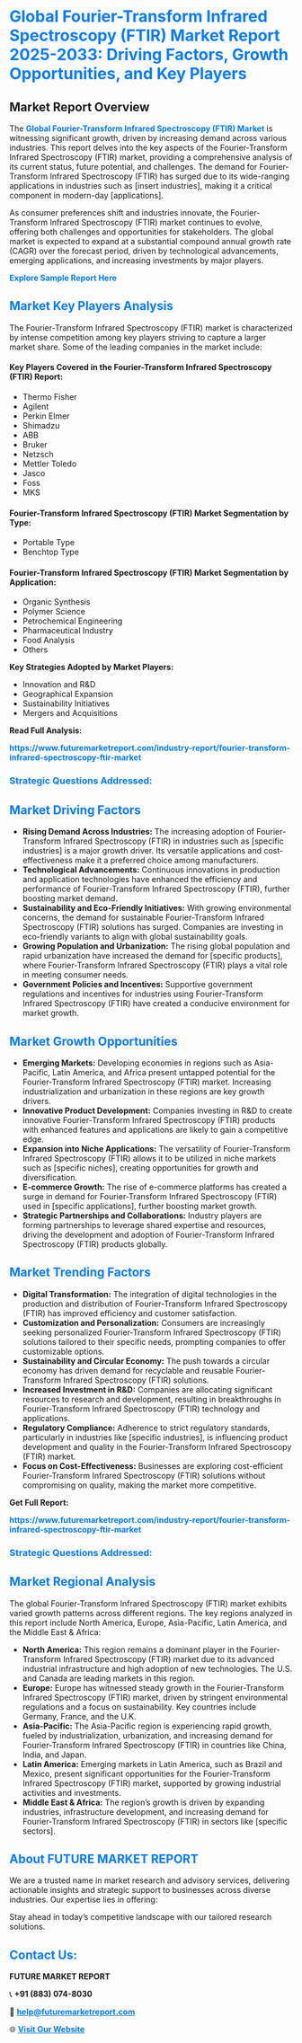 <h1 style="color: #007BFF;">Global Fourier-Transform Infrared Spectroscopy (FTIR) Market Report 2025-2033: Driving Factors, Growth Opportunities, and Key Players</h1>

<section id="overview">
<h2>Market Report Overview</h2>
<p>The <a href="https://www.futuremarketreport.com/industry-report/fourier-transform-infrared-spectroscopy-ftir-market" style="color: #007BFF; text-decoration: none;"><strong>Global Fourier-Transform Infrared Spectroscopy (FTIR) Market</strong></a> is witnessing significant growth, driven by increasing demand across various industries. This report delves into the key aspects of the Fourier-Transform Infrared Spectroscopy (FTIR) market, providing a comprehensive analysis of its current status, future potential, and challenges. The demand for Fourier-Transform Infrared Spectroscopy (FTIR) has surged due to its wide-ranging applications in industries such as [insert industries], making it a critical component in modern-day [applications].</p>
<p>As consumer preferences shift and industries innovate, the Fourier-Transform Infrared Spectroscopy (FTIR) market continues to evolve, offering both challenges and opportunities for stakeholders. The global market is expected to expand at a substantial compound annual growth rate (CAGR) over the forecast period, driven by technological advancements, emerging applications, and increasing investments by major players.</p>
</section>

<section id="overview">
<p><a href="https://www.futuremarketreport.com/request-sample/reportId=33145" style="color: #007BFF; text-decoration: none;"><strong>Explore Sample Report Here</strong></a></p>
</section>

<section id="key-players">
<h2 style="color: #007BFF;">Market Key Players Analysis</h2>
<p>The Fourier-Transform Infrared Spectroscopy (FTIR) market is characterized by intense competition among key players striving to capture a larger market share. Some of the leading companies in the market include:</p>
<h4>Key Players Covered in the Fourier-Transform Infrared Spectroscopy (FTIR) Report:</h4>
<ul><li>Thermo Fisher</li><li>Agilent</li><li>Perkin Elmer</li><li>Shimadzu</li><li>ABB</li><li>Bruker</li><li>Netzsch</li><li>Mettler Toledo</li><li>Jasco</li><li>Foss</li><li>MKS</li></ul>
<h4>Fourier-Transform Infrared Spectroscopy (FTIR) Market Segmentation by Type:</h4>
<ul><li>Portable Type</li><li>Benchtop Type</li></ul>

<h4>Fourier-Transform Infrared Spectroscopy (FTIR) Market Segmentation by Application:</h4>
<ul><li>Organic Synthesis</li><li>Polymer Science</li><li>Petrochemical Engineering</li><li>Pharmaceutical Industry</li><li>Food Analysis</li><li>Others</li></ul>
<p><strong>Key Strategies Adopted by Market Players:</strong></p>
<ul>
<li>Innovation and R&D</li>
<li>Geographical Expansion</li>
<li>Sustainability Initiatives</li>
<li>Mergers and Acquisitions</li>
</ul>
</section>

<section>
<p><strong>Read Full Analysis: </strong></p><a href="https://www.futuremarketreport.com/industry-report/fourier-transform-infrared-spectroscopy-ftir-market" style="color: #007BFF; text-decoration: none;"><strong>https://www.futuremarketreport.com/industry-report/fourier-transform-infrared-spectroscopy-ftir-market</strong></a>
<h3 style="color: #007BFF;">Strategic Questions Addressed:</h3>
</section>

<section id="driving-factors">
<h2 style="color: #007BFF;">Market Driving Factors</h2>
<ul>
<li><strong>Rising Demand Across Industries:</strong> The increasing adoption of Fourier-Transform Infrared Spectroscopy (FTIR) in industries such as [specific industries] is a major growth driver. Its versatile applications and cost-effectiveness make it a preferred choice among manufacturers.</li>
<li><strong>Technological Advancements:</strong> Continuous innovations in production and application technologies have enhanced the efficiency and performance of Fourier-Transform Infrared Spectroscopy (FTIR), further boosting market demand.</li>
<li><strong>Sustainability and Eco-Friendly Initiatives:</strong> With growing environmental concerns, the demand for sustainable Fourier-Transform Infrared Spectroscopy (FTIR) solutions has surged. Companies are investing in eco-friendly variants to align with global sustainability goals.</li>
<li><strong>Growing Population and Urbanization:</strong> The rising global population and rapid urbanization have increased the demand for [specific products], where Fourier-Transform Infrared Spectroscopy (FTIR) plays a vital role in meeting consumer needs.</li>
<li><strong>Government Policies and Incentives:</strong> Supportive government regulations and incentives for industries using Fourier-Transform Infrared Spectroscopy (FTIR) have created a conducive environment for market growth.</li>
</ul>
</section>

<section id="growth-opportunities">
<h2 style="color: #007BFF;">Market Growth Opportunities</h2>
<ul>
<li><strong>Emerging Markets:</strong> Developing economies in regions such as Asia-Pacific, Latin America, and Africa present untapped potential for the Fourier-Transform Infrared Spectroscopy (FTIR) market. Increasing industrialization and urbanization in these regions are key growth drivers.</li>
<li><strong>Innovative Product Development:</strong> Companies investing in R&D to create innovative Fourier-Transform Infrared Spectroscopy (FTIR) products with enhanced features and applications are likely to gain a competitive edge.</li>
<li><strong>Expansion into Niche Applications:</strong> The versatility of Fourier-Transform Infrared Spectroscopy (FTIR) allows it to be utilized in niche markets such as [specific niches], creating opportunities for growth and diversification.</li>
<li><strong>E-commerce Growth:</strong> The rise of e-commerce platforms has created a surge in demand for Fourier-Transform Infrared Spectroscopy (FTIR) used in [specific applications], further boosting market growth.</li>
<li><strong>Strategic Partnerships and Collaborations:</strong> Industry players are forming partnerships to leverage shared expertise and resources, driving the development and adoption of Fourier-Transform Infrared Spectroscopy (FTIR) products globally.</li>
</ul>
</section>

<section id="trending-factors">
<h2 style="color: #007BFF;">Market Trending Factors</h2>
<ul>
<li><strong>Digital Transformation:</strong> The integration of digital technologies in the production and distribution of Fourier-Transform Infrared Spectroscopy (FTIR) has improved efficiency and customer satisfaction.</li>
<li><strong>Customization and Personalization:</strong> Consumers are increasingly seeking personalized Fourier-Transform Infrared Spectroscopy (FTIR) solutions tailored to their specific needs, prompting companies to offer customizable options.</li>
<li><strong>Sustainability and Circular Economy:</strong> The push towards a circular economy has driven demand for recyclable and reusable Fourier-Transform Infrared Spectroscopy (FTIR) solutions.</li>
<li><strong>Increased Investment in R&D:</strong> Companies are allocating significant resources to research and development, resulting in breakthroughs in Fourier-Transform Infrared Spectroscopy (FTIR) technology and applications.</li>
<li><strong>Regulatory Compliance:</strong> Adherence to strict regulatory standards, particularly in industries like [specific industries], is influencing product development and quality in the Fourier-Transform Infrared Spectroscopy (FTIR) market.</li>
<li><strong>Focus on Cost-Effectiveness:</strong> Businesses are exploring cost-efficient Fourier-Transform Infrared Spectroscopy (FTIR) solutions without compromising on quality, making the market more competitive.</li>
</ul>
</section>

<section>
<p><strong>Get Full Report: </strong></p><a href="https://www.futuremarketreport.com/industry-report/fourier-transform-infrared-spectroscopy-ftir-market" style="color: #007BFF; text-decoration: none;"><strong>https://www.futuremarketreport.com/industry-report/fourier-transform-infrared-spectroscopy-ftir-market</strong></a>
<h3 style="color: #007BFF;">Strategic Questions Addressed:</h3>
</section>


<section id="regional-analysis">
<h2 style="color: #007BFF;">Market Regional Analysis</h2>
<p>The global Fourier-Transform Infrared Spectroscopy (FTIR) market exhibits varied growth patterns across different regions. The key regions analyzed in this report include North America, Europe, Asia-Pacific, Latin America, and the Middle East & Africa:</p>
<ul>
<li><strong>North America:</strong> This region remains a dominant player in the Fourier-Transform Infrared Spectroscopy (FTIR) market due to its advanced industrial infrastructure and high adoption of new technologies. The U.S. and Canada are leading markets in this region.</li>
<li><strong>Europe:</strong> Europe has witnessed steady growth in the Fourier-Transform Infrared Spectroscopy (FTIR) market, driven by stringent environmental regulations and a focus on sustainability. Key countries include Germany, France, and the U.K.</li>
<li><strong>Asia-Pacific:</strong> The Asia-Pacific region is experiencing rapid growth, fueled by industrialization, urbanization, and increasing demand for Fourier-Transform Infrared Spectroscopy (FTIR) in countries like China, India, and Japan.</li>
<li><strong>Latin America:</strong> Emerging markets in Latin America, such as Brazil and Mexico, present significant opportunities for the Fourier-Transform Infrared Spectroscopy (FTIR) market, supported by growing industrial activities and investments.</li>
<li><strong>Middle East & Africa:</strong> The region’s growth is driven by expanding industries, infrastructure development, and increasing demand for Fourier-Transform Infrared Spectroscopy (FTIR) in sectors like [specific sectors].</li>
</ul>
</section>

<footer>
<h2 style="color: #007BFF;">About FUTURE MARKET REPORT</h2>
<p>We are a trusted name in market research and advisory services, delivering actionable insights and strategic support to businesses across diverse industries. Our expertise lies in offering:</p>

<p>Stay ahead in today’s competitive landscape with our tailored research solutions.</p>

<h2 style="color: #007BFF;">Contact Us:</h2>
<p><strong>FUTURE MARKET REPORT</strong></p>
<p>📞 <strong>+91 (883) 074-8030</strong></p>
<p>📧 <strong><a href="mailto:help@futuremarketreport.com" style="color: #007BFF;">help@futuremarketreport.com</a></strong></p>
<p>🌐 <strong><a href="https://www.futuremarketreport.com/" style="color: #007BFF;">Visit Our Website</a></strong></p>
</footer>